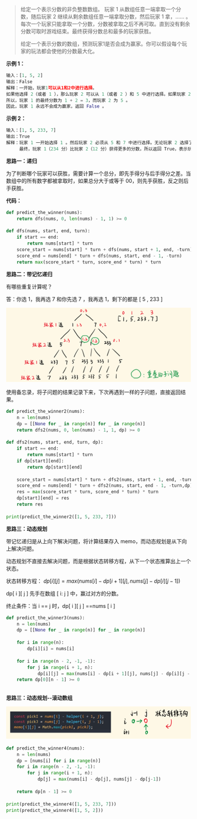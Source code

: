 > 给定一个表示分数的非负整数数组。 玩家 1 从数组任意一端拿取一个分数，随后玩家 2 继续从剩余数组任意一端拿取分数，然后玩家 1 拿，…… 。每次一个玩家只能拿取一个分数，分数被拿取之后不再可取。直到没有剩余分数可取时游戏结束。最终获得分数总和最多的玩家获胜。
>
> 给定一个表示分数的数组，预测玩家1是否会成为赢家。你可以假设每个玩家的玩法都会使他的分数最大化。



**示例 1：**

```python
输入：[1, 5, 2]
输出：False
解释：一开始，玩家1可以从1和2中进行选择。
如果他选择 2（或者 1 ），那么玩家 2 可以从 1（或者 2 ）和 5 中进行选择。如果玩家 2 选择了 5 ，那么玩家 1 则只剩下 1（或者 2 ）可选。
所以，玩家 1 的最终分数为 1 + 2 = 3，而玩家 2 为 5 。
因此，玩家 1 永远不会成为赢家，返回 False 。
```



**示例 2：**

```python
输入：[1, 5, 233, 7]
输出：True
解释：玩家 1 一开始选择 1 。然后玩家 2 必须从 5 和 7 中进行选择。无论玩家 2 选择了哪个，玩家 1 都可以选择 233 。
     最终，玩家 1（234 分）比玩家 2（12 分）获得更多的分数，所以返回 True，表示玩家 1 可以成为赢家。
```



**思路一：递归**

​		为了判断哪个玩家可以获胜，需要计算一个总分，即先手得分与后手得分之差。当数组中的所有数字都被拿取时，如果总分大于或等于 00，则先手获胜，反之则后手获胜。



**代码：**

```python
def predict_the_winner(nums):
    return dfs(nums, 0, len(nums) - 1, 1) >= 0

def dfs(nums, start, end, turn):
    if start == end:
        return nums[start] * turn
    score_start = nums[start] * turn + dfs(nums, start + 1, end, -turn)
    score_end = nums[end] * turn + dfs(nums, start, end - 1, -turn)
    return max(score_start * turn, score_end * turn) * turn
```



**思路二：带记忆递归**

有哪些重复计算呢？

答：你选 1，我再选 7 和你先选 7 ，我再选 1，剩下的都是 [ 5 , 233 ]

![](images/1598905968-RpJPSG-image.png)


使用备忘录，将子问题的结果记录下来，下次再遇到一样的子问题，直接返回结果。

```python
def predict_the_winner2(nums):
    n = len(nums)
    dp = [[None for _ in range(n)] for _ in range(n)]
    return dfs2(nums, 0, len(nums) - 1, 1, dp) >= 0

def dfs2(nums, start, end, turn, dp):
    if start == end:
        return nums[start] * turn
    if dp[start][end]:
        return dp[start][end]

    score_start = nums[start] * turn + dfs2(nums, start + 1, end, -turn,dp)
    score_end = nums[end] * turn + dfs2(nums, start, end - 1, -turn,dp)
    res = max(score_start * turn, score_end * turn) * turn
    dp[start][end] = res
    return res

print(predict_the_winner2([1, 5, 233, 7]))
```



**思路三：动态规划**

带记忆递归是从上向下解决问题，将计算结果存入 memo，而动态规划是从下向上解决问题。

动态规划不直接去解决问题，而是根据状态转移方程，从下一个状态推算出上一个状态。



状态转移方程： $dp[i][j] = max(nums[i] - dp[i + 1][j], nums[j] - dp[i][j - 1])$​

dp\[ i ][ j ] 先手在数组 [ i: j ] 中，赢过对方的分数。

终止条件：当 i  == j 时，dp\[ i ][ j ] ==nums [ i ]





```python
def predict_the_winner3(nums):
    n = len(nums)
    dp = [[None for _ in range(n)] for _ in range(n)]

    for i in range(n):
        dp[i][i] = nums[i]

    for i in range(n - 2, -1, -1):
        for j in range(i + 1, n):
            dp[i][j] = max(nums[i] - dp[i + 1][j], nums[j] - dp[i][j - 1])
    return dp[0][n - 1] >= 0
  

```



**思路三：动态规划--滚动数组**

![](images/1598906898-vMPYMX-image.png)

```python
def predict_the_winner4(nums):
    n = len(nums)
    dp = [nums[i] for i in range(n)]
    for i in range(n - 2, -1, -1):
        for j in range(i + 1, n):
            dp[j] = max(nums[i] - dp[j], nums[j] - dp[j-1])
            
    return dp[n - 1] >= 0

print(predict_the_winner4([1, 5, 233, 7]))
print(predict_the_winner4([1, 5, 2]))
```

